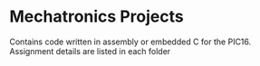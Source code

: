 # Mechatronics Projects #

Contains code written in assembly or embedded C for the PIC16. Assignment details are listed in each folder